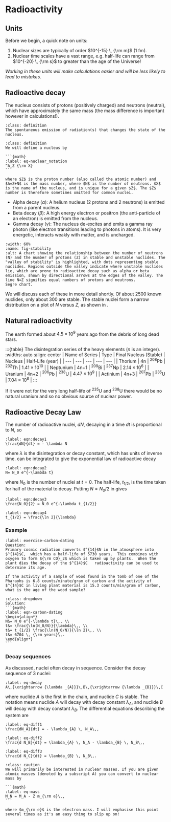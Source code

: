 # Radioactivity

## Units

Before we begin, a quick note on units:

1. Nuclear sizes are typically of order $10^{-15} \, {\rm m}$ (1 fm).
2. Nuclear time scales have a vast range, e.g. half-life can range from $10^{-20} \, {\rm s}$ to greater than the age of the Universe!

*Working in these units will make calculations easier and will be less likely to lead to mistakes.*

## Radioactive decay

The nucleus consists of protons (positively charged) and neutrons (neutral), which have approximately the same mass (the mass difference is important however in calculations!).

````{admonition} Radioactive Decay
:class: definition
The spontaneous emission of radiation(s) that changes the state of the nucleus.
````

````{admonition} Nuclear notation
:class: definition
We will define a nucleus by

```{math}
:label: eq-nuclear_notation
^A_Z {\rm X}
```

where $Z$ is the proton number (also called the atomic number) and $A=Z+N$ is the mass number, where $N$ is the number of neutrons. $X$ is the name of the nucleus, and is unique for a given $Z$. The $Z$ number is therefore sometimes omitted for common nuclei.
````

- Alpha decay ($\alpha$): A helium nucleus (2 protons and 2 neutrons) is emitted from a parent nucleus.
- Beta decay ($\beta$): A high energy electron or positron (the anti-particle of an electron) is emitted from the nucleus.
- Gamma decay ($\gamma$): The nucleus de-excites and emits a gamma ray photon (like electron transitions leading to photons in atoms). It is very energetic, interacts weakly with matter, and is uncharged.

```{figure} plots/stability.png
:width: 60%
:name: fig-stability
:alt: A chart showing the relationship between the number of neutrons (N) and the number of protons (Z) in stable and unstable nuclides. The "valley of stability" is highlighted, with dots representing stable nuclides. Regions outside the valley indicate where unstable nuclides lie, which are prone to radioactive decay such as alpha or beta emission, shown by directional arrows at the edges of the valley. The line N=Z signifies equal numbers of protons and neutrons.
Segre chart.
```

We will discuss each of these in more detail shortly. Of about 2500 known nuclides, only about 300 are stable.  The stable nuclei form a narrow distribution on a plot of $N$ versus $Z$, as shown in [](fig-stability).

## Natural radioactivity

The earth formed about $4.5 \times 10^9$ years ago from the debris of long dead stars.

:::{table} The disintegration series of the heavy elements ($n$ is an integer).
:widths: auto
:align: center
| Name of Series | Type | Final Nucleus (Stable) | Nucleus | Half-Life (year) |
| --- | --- | --- | --- | --- |
| Thorium | 4n | $^{208}$Pb | $^{232}$Th | $1.41\times10^{10}$ |
| Neptunium | 4n+1 | $^{209}$Bi | $^{237}$Np | $2.14\times10^{6}$ |
| Uranium | 4n+2 | $^{206}$Pb | $^{238}$U | $4.47\times10^{9}$ |
| Actinium | 4n+3 | $^{207}$Pb | $^{235}$U | $7.04\times10^{8}$ |
:::

If it were not for the very long half-life of $^{235}$U and $^{238}$U there would be no natural uranium and so no obvious source of nuclear power.

## Radioactive Decay Law

The number of radioactive nuclei, $dN$, decaying in a time $dt$ is proportional to $N$, so

```{math}
:label: eqn:decay1
\frac{dN}{dt} = - \lambda N
```

where $\lambda$ is the disintegration or decay constant, which has units of inverse time. [](eqn:decay1) can be integrated to give the exponential law of radioactive decay

```{math}
:label: eqn:decay2
N= N_0 e^{-\lambda t}
```

where $N_0$ is the number of nuclei at $t = 0$.  The half-life, $t_{1/2}$, is the time taken for half of the material to decay.  Putting $N = N_0/2$ in [](eqn:decay2) gives

```{math}
:label: eqn:decay3
\frac{N_0}{2} = N_0 e^{-\lambda t_{1/2}}
```

```{math}
:label: eqn:decay4
t_{1/2} = \frac{\ln 2}{\lambda}
```

### Example

````{exercise} 
:label: exercise-carbon-dating 
Question:
Primary cosmic radiation converts $^{14}$N in the atmosphere into $^{14}$C,  which has a half-life of 5730 years.  This combines with oxygen to form ${\rm CO}_2$ which is taken up by plants.  When the plant dies the decay of the $^{14}$C   radioactivity can be used to determine its age.

If the activity of a sample of wood found in the tomb of one of the Pharaohs is 6.8 counts/minute/gram of carbon and the activity of $^{14}$C in living plant material is 15.3 counts/min/gram of carbon, what is the age of the wood sample?
````

````{solution} exercise-carbon-dating 
:class: dropdown 
Solution:
```{math}
:label: eqn-carbon-dating 
\begin{align*}
N&= N_0 e^{-\lambda t}\,, \\ 
t&= \frac{\ln(N_0/N)}{\lambda}\,, \\ 
t&= t_{1/2} \frac{\ln(N_0/N)}{\ln 2}\,, \\ 
t&= 6704 \, {\rm years}\,.
\end{align*}
```
````


### Decay sequences

As discussed, nuclei often decay in sequence. Consider the decay sequence of 3 nuclei:

```{math}
:label: eq-decay
A\,{\xrightarrow {\lambda _{A}}}\,B\,{\xrightarrow {\lambda _{B}}}\,C
```

where nuclide $A$ is the first in the chain, and nuclide $C$ is stable. The notation means nuclide $A$ will decay with decay constant $\lambda_A$, and nuclide $B$ will decay with decay constant $\lambda_B$. The differential equations describing the system are

```{math}
:label: eq-diff1
\frac{dN_A}{dt} = - \lambda_{A} \, N_A\,,
```

```{math}
:label: eq-diff2
\frac{d N_B}{dt} = \lambda_{A} \, N_A - \lambda_{B} \, N_B\,,
```

```{math}
:label: eq-diff3
\frac{d N_C}{dt} = \lambda_{B} \, N_B\,.
```

````{admonition} Be Careful
:class: caution
We will primarily be interested in nuclear masses. If you are given atomic masses (denoted by a subscript A) you can convert to nuclear mass by

```{math}
:label: eq-mass
M_N = M_A - Z m_{\rm e}\,,
```

where $m_{\rm e}$ is the electron mass. I will emphasise this point several times as it's an easy thing to slip up on!
````
